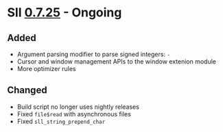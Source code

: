# Sll [0.7.25] - Ongoing

## Added

- Argument parsing modifier to parse signed integers: `-`
- Cursor and window management APIs to the window extenion module
- More optimizer rules

## Changed

- Build script no longer uses nightly releases
- Fixed `file$read` with asynchronous files
- Fixed `sll_string_prepend_char`

[0.7.25]: https://github.com/sl-lang/sll/compare/sll-v0.7.24...main
